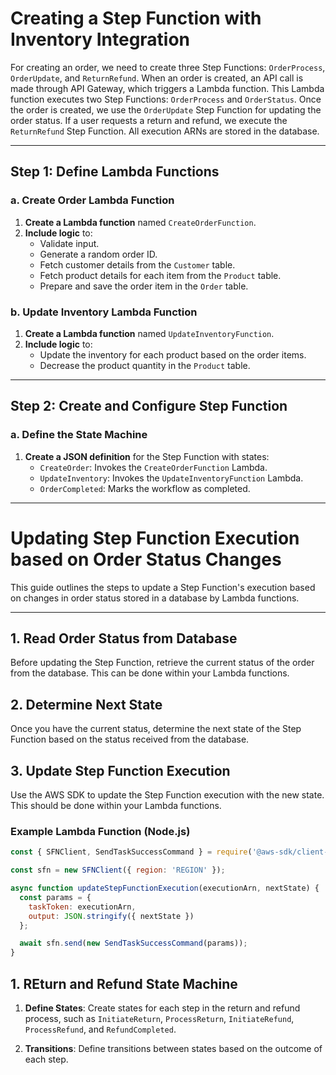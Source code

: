 # Creating a Step Function with Inventory Integration

For creating an order, we need to create three Step Functions: `OrderProcess`, `OrderUpdate`, and `ReturnRefund`. When an order is created, an API call is made through API Gateway, which triggers a Lambda function. This Lambda function executes two Step Functions: `OrderProcess` and `OrderStatus`. Once the order is created, we use the `OrderUpdate` Step Function for updating the order status. If a user requests a return and refund, we execute the `ReturnRefund` Step Function. All execution ARNs are stored in the database.

---

## Step 1: Define Lambda Functions

### a. Create Order Lambda Function

1. **Create a Lambda function** named `CreateOrderFunction`.
2. **Include logic** to:
   - Validate input.
   - Generate a random order ID.
   - Fetch customer details from the `Customer` table.
   - Fetch product details for each item from the `Product` table.
   - Prepare and save the order item in the `Order` table.

### b. Update Inventory Lambda Function

1. **Create a Lambda function** named `UpdateInventoryFunction`.
2. **Include logic** to:
   - Update the inventory for each product based on the order items.
   - Decrease the product quantity in the `Product` table.

---

## Step 2: Create and Configure Step Function

### a. Define the State Machine

1. **Create a JSON definition** for the Step Function with states:
   - `CreateOrder`: Invokes the `CreateOrderFunction` Lambda.
   - `UpdateInventory`: Invokes the `UpdateInventoryFunction` Lambda.
   - `OrderCompleted`: Marks the workflow as completed.

---

# Updating Step Function Execution based on Order Status Changes

This guide outlines the steps to update a Step Function's execution based on changes in order status stored in a database by Lambda functions.

---

## 1. Read Order Status from Database

Before updating the Step Function, retrieve the current status of the order from the database. This can be done within your Lambda functions.

## 2. Determine Next State

Once you have the current status, determine the next state of the Step Function based on the status received from the database.

## 3. Update Step Function Execution

Use the AWS SDK to update the Step Function execution with the new state. This should be done within your Lambda functions.

### Example Lambda Function (Node.js)

```javascript
const { SFNClient, SendTaskSuccessCommand } = require('@aws-sdk/client-sfn');

const sfn = new SFNClient({ region: 'REGION' });

async function updateStepFunctionExecution(executionArn, nextState) {
  const params = {
    taskToken: executionArn,
    output: JSON.stringify({ nextState })
  };

  await sfn.send(new SendTaskSuccessCommand(params));
}
```

## 1. REturn and Refund State Machine

1. **Define States**: Create states for each step in the return and refund process, such as `InitiateReturn`, `ProcessReturn`, `InitiateRefund`, `ProcessRefund`, and `RefundCompleted`.
   
2. **Transitions**: Define transitions between states based on the outcome of each step.


